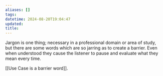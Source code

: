 ```yaml
---
aliases: []
tags: 
datetime: 2024-08-20T19:04:47
updated: 
title:
---
```

Jargon is one thing; necessary in a professional domain or area of study, but there are some words which are so jarring as to create a barrier. Even when understood they cause the listener to pause and evaluate what they mean every time.

[[Use Case is a barrier word]].